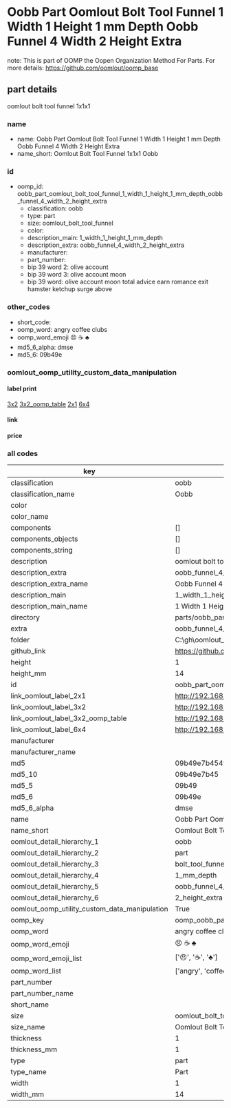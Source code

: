 # Oobb Part Oomlout Bolt Tool Funnel 1 Width 1 Height 1 mm Depth Oobb Funnel 4 Width 2 Height Extra  

note: This is part of OOMP the Oopen Organization Method For Parts. For more details: https://github.com/oomlout/oomp_base

##  part details
  



oomlout bolt tool funnel 1x1x1



### name
* name: Oobb Part Oomlout Bolt Tool Funnel 1 Width 1 Height 1 mm Depth Oobb Funnel 4 Width 2 Height Extra
* name_short: Oomlout Bolt Tool Funnel 1x1x1 Oobb
### id
* oomp_id: oobb_part_oomlout_bolt_tool_funnel_1_width_1_height_1_mm_depth_oobb_funnel_4_width_2_height_extra
  * classification: oobb
  * type: part
  * size: oomlout_bolt_tool_funnel
  * color: 
  * description_main: 1_width_1_height_1_mm_depth
  * description_extra: oobb_funnel_4_width_2_height_extra
  * manufacturer: 
  * part_number: 
  * bip 39 word 2: olive account
  * bip 39 word 3: olive account moon
  * bip 39 word: olive account moon total advice earn romance exit hamster ketchup surge above

### other_codes
* short_code: 
* oomp_word: angry coffee clubs
* oomp_word_emoji :angry: :coffee: :clubs:
* md5_6_alpha: dmse
* md5_6: 09b49e






### oomlout_oomp_utility_custom_data_manipulation
#### label print
[3x2](http://192.168.1.245:1112/?label=oomp%20dmse)
[3x2_oomp_table](http://192.168.1.108:1112/?label=oomp%20dmse)
[2x1](http://192.168.1.242:1112/?label=oomp%20dmse)
[6x4](http://192.168.1.55:1112/?label=oomp%20dmse)    

#### link

                              

#### price







### all codes 
| key | value |  
| --- | --- |  
| classification | oobb |  
| classification_name | Oobb |  
| color |  |  
| color_name |  |  
| components | [] |  
| components_objects | [] |  
| components_string | [] |  
| description | oomlout bolt tool funnel 1x1x1 |  
| description_extra | oobb_funnel_4_width_2_height_extra |  
| description_extra_name | Oobb Funnel 4 Width 2 Height Extra |  
| description_main | 1_width_1_height_1_mm_depth |  
| description_main_name | 1 Width 1 Height 1 mm Depth |  
| directory | parts/oobb_part_oomlout_bolt_tool_funnel_1_width_1_height_1_mm_depth_oobb_funnel_4_width_2_height_extra |  
| extra | oobb_funnel_4_width_2_height |  
| folder | C:\gh\oomlout_oobb_version_4_generated_parts\parts\oobb_part_oomlout_bolt_tool_funnel_1_width_1_height_1_mm_depth_oobb_funnel_4_width_2_height_extra |  
| github_link | https://github.com/oomlout/oomlout_oomp_part_src/tree/main/parts/oobb_part_oomlout_bolt_tool_funnel_1_width_1_height_1_mm_depth_oobb_funnel_4_width_2_height_extra |  
| height | 1 |  
| height_mm | 14 |  
| id | oobb_part_oomlout_bolt_tool_funnel_1_width_1_height_1_mm_depth_oobb_funnel_4_width_2_height_extra |  
| link_oomlout_label_2x1 | http://192.168.1.242:1112/?label=oomp%20dmse |  
| link_oomlout_label_3x2 | http://192.168.1.245:1112/?label=oomp%20dmse |  
| link_oomlout_label_3x2_oomp_table | http://192.168.1.108:1112/?label=oomp%20dmse |  
| link_oomlout_label_6x4 | http://192.168.1.55:1112/?label=oomp%20dmse |  
| manufacturer |  |  
| manufacturer_name |  |  
| md5 | 09b49e7b454ff77115020e5d1f0064d1 |  
| md5_10 | 09b49e7b45 |  
| md5_5 | 09b49 |  
| md5_6 | 09b49e |  
| md5_6_alpha | dmse |  
| name | Oobb Part Oomlout Bolt Tool Funnel 1 Width 1 Height 1 mm Depth Oobb Funnel 4 Width 2 Height Extra |  
| name_short | Oomlout Bolt Tool Funnel 1x1x1 Oobb |  
| oomlout_detail_hierarchy_1 | oobb |  
| oomlout_detail_hierarchy_2 | part |  
| oomlout_detail_hierarchy_3 | bolt_tool_funnel |  
| oomlout_detail_hierarchy_4 | 1_mm_depth |  
| oomlout_detail_hierarchy_5 | oobb_funnel_4_width |  
| oomlout_detail_hierarchy_6 | 2_height_extra |  
| oomlout_oomp_utility_custom_data_manipulation | True |  
| oomp_key | oomp_oobb_part_oomlout_bolt_tool_funnel_1_width_1_height_1_mm_depth_oobb_funnel_4_width_2_height_extra |  
| oomp_word | angry coffee clubs |  
| oomp_word_emoji | :angry: :coffee: :clubs: |  
| oomp_word_emoji_list | [':angry:', ':coffee:', ':clubs:'] |  
| oomp_word_list | ['angry', 'coffee', 'clubs'] |  
| part_number |  |  
| part_number_name |  |  
| short_name |  |  
| size | oomlout_bolt_tool_funnel |  
| size_name | Oomlout Bolt Tool Funnel |  
| thickness | 1 |  
| thickness_mm | 1 |  
| type | part |  
| type_name | Part |  
| width | 1 |  
| width_mm | 14 |  
